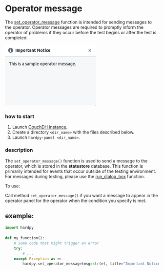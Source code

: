 # Operator message

The [set_operator_message](./../documentation/pytest_hardpy.md/#set_operator_message) 
function is intended for sending messages to the operator.
Operator messages are required to promptly inform the operator of 
problems if they occur before the test begins or after the test is completed.

![operator_msg](../img/operator_msg.png)

### how to start

1. Launch [CouchDH instance](../documentation/database.md#couchdb-instance).
2. Create a directory `<dir_name>` with the files described below.
3. Launch `hardpy-panel <dir_name>`.

### description

The `set_operator_message()` function is used to send a message to the operator, 
which is stored in the **statestore** database. 
This function is primarily intended for events that occur outside of the testing environment. 
For messages during testing, please use the [run_dialog_box](./../documentation/pytest_hardpy.md/#run_dialog_box) function.

To use:

Call method `set_operator_message()` if you want a message to appear in 
the operator panel for the operator when the condition you specify is met.


## example:

```python
import hardpy

def my_function():
    # Some code that might trigger an error
    try:
        # ...
    except Exception as e:
        hardpy.set_operator_message(msg=str(e), title="Important Notice")
```

